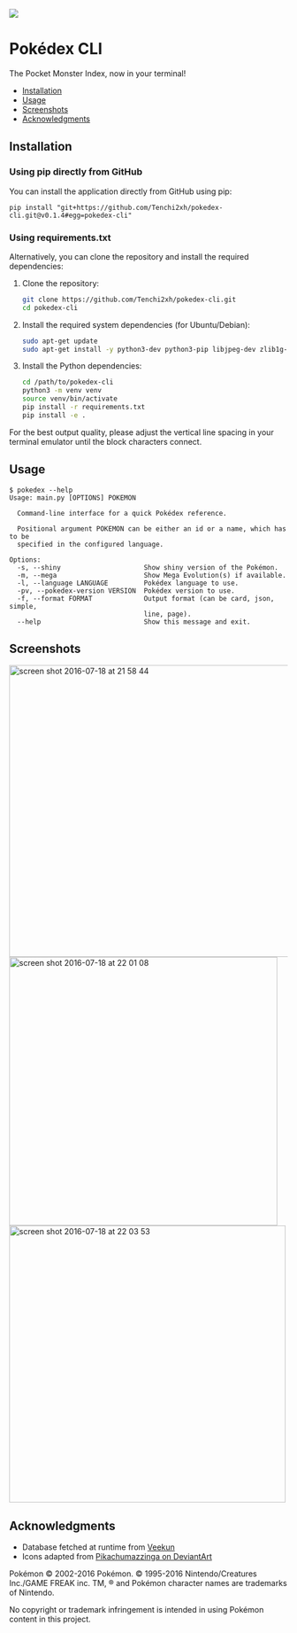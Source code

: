 ![](https://img.shields.io/github/tag/Tenchi2xh/pokedex-cli.svg)

# Pokédex CLI

The Pocket Monster Index, now in your terminal!

- [Installation](#installation)
- [Usage](#usage)
- [Screenshots](#screenshots)
- [Acknowledgments](#acknowledgments)

## Installation

### Using pip directly from GitHub

You can install the application directly from GitHub using pip:

```
pip install "git+https://github.com/Tenchi2xh/pokedex-cli.git@v0.1.4#egg=pokedex-cli"
```

### Using requirements.txt

Alternatively, you can clone the repository and install the required dependencies:

1. Clone the repository:
   ```bash
   git clone https://github.com/Tenchi2xh/pokedex-cli.git
   cd pokedex-cli
   ```

2. Install the required system dependencies (for Ubuntu/Debian):
   ```bash
   sudo apt-get update
   sudo apt-get install -y python3-dev python3-pip libjpeg-dev zlib1g-dev python3-venv
   ```

3. Install the Python dependencies:
   ```bash
   cd /path/to/pokedex-cli
   python3 -m venv venv
   source venv/bin/activate
   pip install -r requirements.txt
   pip install -e .
   ```

For the best output quality, please adjust the vertical line spacing in your terminal emulator until the block characters connect.

## Usage

```
$ pokedex --help
Usage: main.py [OPTIONS] POKEMON

  Command-line interface for a quick Pokédex reference.

  Positional argument POKEMON can be either an id or a name, which has to be
  specified in the configured language.

Options:
  -s, --shiny                     Show shiny version of the Pokémon.
  -m, --mega                      Show Mega Evolution(s) if available.
  -l, --language LANGUAGE         Pokédex language to use.
  -pv, --pokedex-version VERSION  Pokédex version to use.
  -f, --format FORMAT             Output format (can be card, json, simple,
                                  line, page).
  --help                          Show this message and exit.
```

## Screenshots

<img width="527" alt="screen shot 2016-07-18 at 21 58 44" src="https://cloud.githubusercontent.com/assets/4116708/16928557/a648e8ce-4d33-11e6-9234-f76b8a1ef720.png">
<img width="485" alt="screen shot 2016-07-18 at 22 01 08" src="https://cloud.githubusercontent.com/assets/4116708/16928550/9effd960-4d33-11e6-8f28-04ac185595db.png">
<img width="500" alt="screen shot 2016-07-18 at 22 03 53" src="https://cloud.githubusercontent.com/assets/4116708/16928547/9b4c0f64-4d33-11e6-8143-b285790ea4bc.png">

## Acknowledgments

- Database fetched at runtime from [Veekun](http://veekun.com/dex/downloads)
- Icons adapted from [Pikachumazzinga on DeviantArt](http://pikachumazzinga.deviantart.com/art/Pokemon-Essentials-Icon-Pack-ORAS-UPDATE-424114559)

Pokémon © 2002-2016 Pokémon. © 1995-2016 Nintendo/Creatures Inc./GAME FREAK inc. TM, ® and Pokémon character names are trademarks of Nintendo.

No copyright or trademark infringement is intended in using Pokémon content in this project.

